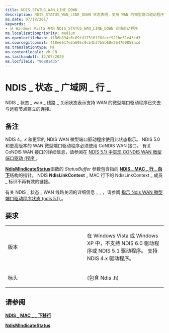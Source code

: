 ```yaml
---
title: NDIS_STATUS_WAN_LINE_DOWN
description: NDIS_STATUS_WAN_LINE_DOWN 状态表明，支持 WAN 的微型端口驱动程序已失去与远程节点建立的连接。
ms.date: 07/18/2017
keywords:
- 从 Windows Vista 开始 NDIS_STATUS_WAN_LINE_DOWN 网络驱动程序
ms.localizationpriority: medium
ms.openlocfilehash: f186b834c6c09fd17516f78fecf921be51e43cd3
ms.sourcegitcommit: 418e6617e2a695c9cb4b37b5b60e264760858acd
ms.translationtype: MT
ms.contentlocale: zh-CN
ms.lasthandoff: 12/07/2020
ms.locfileid: "96801435"
---
```

# <a name="ndis_status_wan_line_down"></a>NDIS \_ 状态 \_ 广域网 \_ 行 \_


NDIS \_ 状态 \_ wan \_ 线路 \_ 关闭状态表示支持 WAN 的微型端口驱动程序已失去与远程节点建立的连接。

<a name="remarks"></a>备注
-------

NDIS 4。*x* 和更早的 NDIS WAN 微型端口驱动程序使用此状态指示。 NDIS 5.0 和更高版本的 WAN 微型端口驱动程序必须使用 CoNDIS WAN 接口。 有关 CoNDIS WAN 接口的详细信息，请参阅在 [NDIS 5.1) 中实现 CONDIS WAN 微型端口驱动 (程序 ](/previous-versions/windows/hardware/network/ff546752(v=vs.85))。

[**NdisMIndicateStatus**](/previous-versions/windows/hardware/network/ff553538(v=vs.85))函数的 *StatusBuffer* 参数包含指向 [**NDIS \_ MAC \_ 行 \_ 向下**](/previous-versions/windows/hardware/network/ff557057(v=vs.85))结构的指针。 NDIS **NdisLinkContext** \_ MAC 行下的 NdisLinkContext \_ 成员 \_ 标识不再有效的链接。

有关 NDIS \_ 状态 \_ WAN 线路关闭的详细信息 \_ \_ ，请参阅 [指示 Ndis WAN 微型端口驱动程序状态 (ndis 5.1) ](/previous-versions/windows/hardware/network/ff546867(v=vs.85))。

<a name="requirements"></a>要求
------------

<table>
<colgroup>
<col width="50%" />
<col width="50%" />
</colgroup>
<tbody>
<tr class="odd">
<td><p>版本</p></td>
<td><p>在 Windows Vista 或 Windows XP 中，不支持 NDIS 6.0 驱动程序或 NDIS 5.1 驱动程序。 支持 NDIS 4.x 驱动程序。</p></td>
</tr>
<tr class="even">
<td><p>标头</p></td>
<td> (包含 Ndis .h) </td>
</tr>
</tbody>
</table>

## <a name="see-also"></a>请参阅


[**NDIS \_ MAC \_ \_ 下移行**](/previous-versions/windows/hardware/network/ff557057(v=vs.85))

[**NdisMIndicateStatus**](/previous-versions/windows/hardware/network/ff553538(v=vs.85))

 

